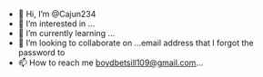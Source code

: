 - 👋 Hi, I’m @Cajun234
- 👀 I’m interested in ...
- 🌱 I’m currently learning ...
- 💞️ I’m looking to collaborate on ...email address that I forgot the password to 
- 📫 How to reach me boydbetsill109@gmail.com...

<!---
Cajun234/Cajun234 is a ✨ special ✨ repository because its `README.md` (this file) appears on your GitHub profile.
You can click the Preview link to take a look at your changes.
--->
